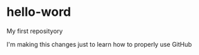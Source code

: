 # hello-word
My first reposityory

I'm making this changes just to learn how to properly use GitHub
